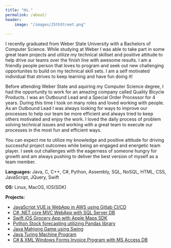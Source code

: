 ```yaml
---
title: "Hi."
permalink: /about/
header:
    image: "/images/25thStreet.png"
    
---
```

I recently graduated from Weber State University with a Bachelors of Computer Science.
While studying at Weber I was able to take part in some great team projects and utilize my technical skillset and positive attitude
to help drive our teams over the finish line with awesome results.  I am a friendly people person that loves to program and
seek out new challenging opportunites to build on my technical skill sets.  I am a self motivated individual that strives to keep learning
and have fun doing it!

Before attending Weber State and aquiring my Computer Science degree, I had the opportunity to work for an amazing company
called Quality Bicycle Products.  I was an Outbound Lead and a Special Order Processor for 4 years.  During this time I took on many
roles and loved working with people.  As an Outbound Lead I was always looking for ways to improve our processes to help
our team be more efficient and always tried to keep others motivated and enjoy the work.
I loved the daily process of problem solving technical issues and working with a great team
to execute our processes in the most fun and efficient ways.

You can expect me to utilize my knowledge and positive attitude for driving successful project outcomes while being an
engaged and energetic team player. I seek out challenges with the eagerness of someone hungry for growth and am always
pushing to deliver the best version of myself as a team member.


**Languages:**  Java, C, C++, C#, Python, Assembly, SQL, NoSQL, HTML, CSS, JavaScript, JQuery, Swift

**OS:**  Linux, MacOS, IOS(SDK)

**Projects:**
* <a href="https://github.com/GeoProth/OffSocial">JavaScript VUE.js WebApp in AWS using Gitlab CI/CD</a>
* <a href="https://github.com/GeoProth/CS4790-TeamProject">C# .NET core MVC WebApp with SQL Server DB</a>
* <a href="https://github.com/GeoProth/Grocery/tree/master">Swift iOS Grocery App with Apple Maps SDK</a>
* <a href="https://github.com/GeoProth/stock-predict">Python Stock forecasting utilizing Pandas library</a>
* <a href="https://github.com/GeoProth/MahJong2">Java Mahjong Game using Swing</a>
* <a href="https://github.com/GeoProth/TuringMachine">Java Turing Machine Program</a>
* <a href="https://github.com/GeoProth/CS3280-Invoice">C# & XML Windows Forms Invoice Program with MS Access DB</a>
